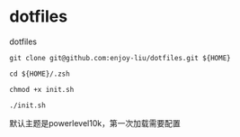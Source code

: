 # dotfiles
dotfiles

```shell
git clone git@github.com:enjoy-liu/dotfiles.git ${HOME}

cd ${HOME}/.zsh

chmod +x init.sh

./init.sh

```

默认主题是powerlevel10k，第一次加载需要配置

